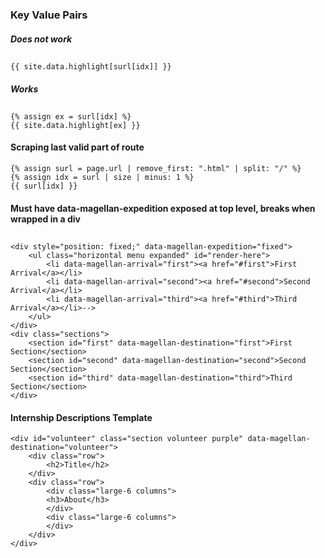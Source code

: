 ### Key Value Pairs
##### Does not work
##
```
{{ site.data.highlight[surl[idx]] }}
```
##### Works
##
```
{% assign ex = surl[idx] %}
{{ site.data.highlight[ex] }}
```
#### Scraping last valid part of route  
```
{% assign surl = page.url | remove_first: ".html" | split: "/" %}
{% assign idx = surl | size | minus: 1 %}
{{ surl[idx] }}
```

#### Must have data-magellan-expedition exposed at top level, breaks when wrapped in a div
##
```
<div style="position: fixed;" data-magellan-expedition="fixed">
    <ul class="horizontal menu expanded" id="render-here">
        <li data-magellan-arrival="first"><a href="#first">First Arrival</a></li>
        <li data-magellan-arrival="second"><a href="#second">Second Arrival</a></li>
        <li data-magellan-arrival="third"><a href="#third">Third Arrival</a></li>-->
    </ul>
</div>
<div class="sections">
    <section id="first" data-magellan-destination="first">First Section</section>
    <section id="second" data-magellan-destination="second">Second Section</section>
    <section id="third" data-magellan-destination="third">Third Section</section>
</div>
```

#### Internship Descriptions Template
```
<div id="volunteer" class="section volunteer purple" data-magellan-destination="volunteer">
    <div class="row">
        <h2>Title</h2>
    </div>
    <div class="row">
        <div class="large-6 columns">
        <h3>About</h3>
        </div>
        <div class="large-6 columns">
        </div>
    </div>
</div>
```